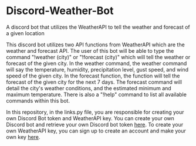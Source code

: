 # Discord-Weather-Bot
A discord bot that utilizes the WeatherAPI to tell the weather and forecast of a given location

This discord bot utilizes two API functions from WeatherAPI which are the weather and forecast API. The user of this bot will be able to type the 
command "!weather (city)" or "!forecast (city)" which will tell the weather or forecast of the given city. In the weather command, the weather command 
will say the temperature, humidity, precipitation level, gust speed, and wind speed of the given city. In the forecast function, the function will tell 
the forecast of the given city for the next 7 days. The forecast command will detail the city's weather conditions, and the estimated minimum and maximum 
temperature. There is also a "!help" command to list all available commands within this bot.

In this repository, in the links.py file, you are responsible for creating your own Discord Bot token and WeatherAPI key. You can create your own Discord bot and retrieve your 
own Discord bot token [here](https://discord.com/developers/docs/intro). To create your own WeatherAPI key, you can sign up to create an account and make your own key [here](https://www.weatherapi.com/).
